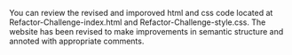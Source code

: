 You can review the revised and imporoved html and css code located at Refactor-Challenge-index.html and Refactor-Challenge-style.css. The website has been revised to make improvements in semantic structure and annoted with appropriate comments.
